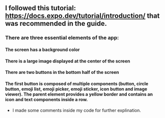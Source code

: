## I followed this tutorial: https://docs.expo.dev/tutorial/introduction/ that was recommended in the guide.
### There are three essential elements of the app:
#### The screen has a background color
#### There is a large image displayed at the center of the screen
#### There are two buttons in the bottom half of the screen
#### The first button is composed of multiple components (button, circle button, emoji list, emoji picker, emoji sticker, icon button and image viewer). The parent element provides a yellow border and contains an icon and text components inside a row.

- I made some comments inside my code for further explination.
